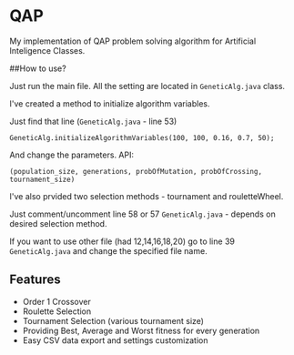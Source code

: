 # QAP

My implementation of QAP problem solving algorithm for Artificial Inteligence Classes.

##How to use?

Just run the main file. All the setting are located in `GeneticAlg.java` class. 

I've created a method to initialize algorithm variables.

Just find that line (`GeneticAlg.java` - line 53)

`GeneticAlg.initializeAlgorithmVariables(100, 100, 0.16, 0.7, 50);`

And change the parameters. API:

`(population_size, generations, probOfMutation, probOfCrossing, tournament_size)`

I've also prvided two selection methods - tournament and rouletteWheel. 

Just comment/uncomment line 58 or 57 `GeneticAlg.java` - depends on desired selection method.

If you want to use other file (had 12,14,16,18,20) go to line 39 `GeneticAlg.java` and change the specified file name.

## Features
 
- Order 1 Crossover
- Roulette Selection
- Tournament Selection (various tournament size)
- Providing Best, Average and Worst fitness for every generation
- Easy CSV data export and settings customization
